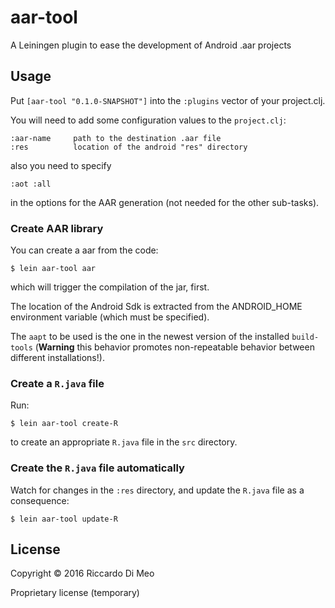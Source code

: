 # aar-tool

A Leiningen plugin to ease the development of Android .aar projects

## Usage

Put `[aar-tool "0.1.0-SNAPSHOT"]` into the `:plugins`
vector of your project.clj.

You will need to add some configuration values to the `project.clj`:

	:aar-name     path to the destination .aar file
    :res          location of the android "res" directory

also you need to specify

    :aot :all

in the options for the AAR generation (not needed for the other
sub-tasks).

### Create AAR library

You can create a aar from the code:

    $ lein aar-tool aar

which will trigger the compilation of the jar, first.

The location of the Android Sdk is extracted from the ANDROID_HOME
environment variable (which must be specified).

The `aapt` to be used is the one in the newest version of the
installed `build-tools` (**Warning** this behavior promotes
non-repeatable behavior between different installations!).

### Create a `R.java` file

Run:

    $ lein aar-tool create-R
    
to create an appropriate `R.java` file in the `src` directory.

### Create the `R.java` file automatically

Watch for changes in the `:res` directory, and update the `R.java`
file as a consequence:

    $ lein aar-tool update-R

## License

Copyright © 2016 Riccardo Di Meo

Proprietary license (temporary)
